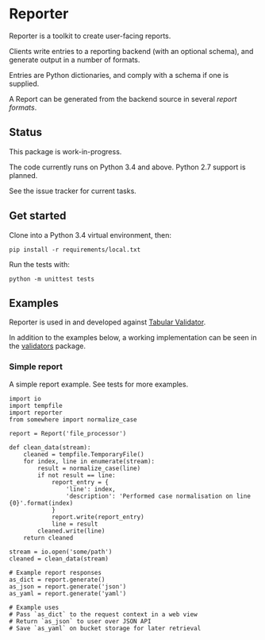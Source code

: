# Reporter

Reporter is a toolkit to create user-facing reports.

Clients write entries to a reporting backend (with an optional schema), and generate output in a number of formats.

Entries are Python dictionaries, and comply with a schema if one is supplied.

A Report can be generated from the backend source in several *report formats*.


## Status

This package is work-in-progress.

The code currently runs on Python 3.4 and above. Python 2.7 support is planned.

See the issue tracker for current tasks.


## Get started

Clone into a Python 3.4 virtual environment, then:

```
pip install -r requirements/local.txt
```

Run the tests with:

```
python -m unittest tests
```


## Examples

Reporter is used in and developed against [Tabular Validator](https://github.com/okfn/tabular-validator).

In addition to the examples below, a working implementation can be seen in the [validators](https://github.com/okfn/tabular-validator/tabular_validator/validators/) package.

### Simple report

A simple report example. See tests for more examples.

```
import io
import tempfile
import reporter
from somewhere import normalize_case

report = Report('file_processor')

def clean_data(stream):
    cleaned = tempfile.TemporaryFile()
    for index, line in enumerate(stream):
        result = normalize_case(line)
        if not result == line:
            report_entry = {
                'line': index,
                'description': 'Performed case normalisation on line {0}'.format(index)
            }
            report.write(report_entry)
            line = result
        cleaned.write(line)
    return cleaned

stream = io.open('some/path')
cleaned = clean_data(stream)

# Example report responses
as_dict = report.generate()
as_json = report.generate('json')
as_yaml = report.generate('yaml')

# Example uses
# Pass `as_dict` to the request context in a web view
# Return `as_json` to user over JSON API
# Save `as_yaml` on bucket storage for later retrieval
```
